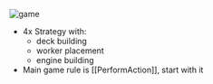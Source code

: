 ![game](https://8bitgalaxy.com/images/game.png)

- 4x Strategy with:
    - deck building
    - worker placement
    - engine building
- Main game rule is [[PerformAction]], start with it
